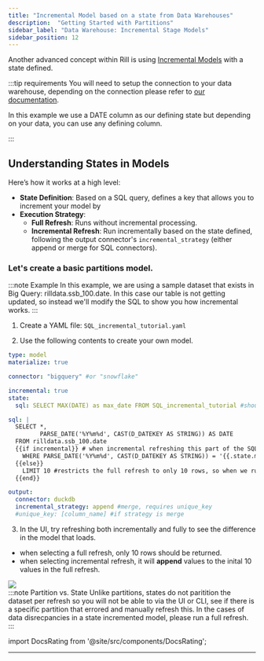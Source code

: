 ```yaml
---
title: "Incremental Model based on a state from Data Warehouses"
description:  "Getting Started with Partitions"
sidebar_label: "Data Warehouse: Incremental Stage Models"
sidebar_position: 12
---
```


Another advanced concept within Rill is using [Incremental Models](/build/advanced-models/incremental-models)  with a state defined. 

:::tip requirements
You will need to setup the connection to your data warehouse, depending on the connection please refer to [our documentation](https://docs.rilldata.com/reference/connectors/). 

In this example we use a DATE column as our defining state but depending on your data, you can use any defining column.

:::

## Understanding States in Models

Here’s how it works at a high level:

- **State Definition**: Based on a SQL query, defines a key that allows you to increment your model by
- **Execution Strategy**:
  - **Full Refresh**: Runs without incremental processing.
  - **Incremental Refresh**: Run incrementally based on the state defined, following the output connector's `incremental_strategy` (either append or merge for SQL connectors).

### Let's create a basic partitions model.

:::note Example
In this example, we are using a sample dataset that exists in Big Query: rilldata.ssb_100.date.
In this case our table is not getting updated, so instead we'll modify the SQL to show you how incremental works.
:::


1. Create a YAML file: `SQL_incremental_tutorial.yaml`

2. Use the following contents to create your own model.
```yaml
type: model
materialize: true

connector: "bigquery" #or "snowflake"

incremental: true
state:
  sql: SELECT MAX(DATE) as max_date FROM SQL_incremental_tutorial #should be the name of the current model

sql: |
  SELECT *,
         PARSE_DATE('%Y%m%d', CAST(D_DATEKEY AS STRING)) AS DATE
  FROM rilldata.ssb_100.date
  {{if incremental}} # when incremental refreshing this part of the SQL is used.
    WHERE PARSE_DATE('%Y%m%d', CAST(D_DATEKEY AS STRING)) = '{{.state.max_date}}' #normally would want to set this to where DATE > '{{.state.max_date}}' to only append new rows.
  {{else}} 
    LIMIT 10 #restricts the full refresh to only 10 rows, so when we run incremental, its easy to tell the difference. 
  {{end}}

output:
  connector: duckdb
  incremental_strategy: append #merge, requires unique_key
  #unique_key: [column_name] #if strategy is merge
```

3. In the UI, try refreshing both incrementally and fully to see the difference in the model that loads. 
- when selecting a full refresh, only 10 rows should be returned. 
- when selecting incremental refresh, it will **append** values to the inital 10 values in the full refresh. 


<img src = '/img/tutorials/302/data-warehouse-refresh.png' class='rounded-gif' />
<br />
:::note Partition vs. State
Unlike partitions, states do not paritition the dataset per refresh so you will not be able to via the UI or CLI, see if there is a specific partition that errored and manually refresh this. In the cases of data disrecpancies in a state incremented model, please run a full refresh. 
:::

import DocsRating from '@site/src/components/DocsRating';

---
<DocsRating />
